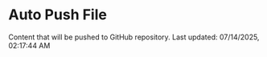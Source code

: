 # Auto Push File

Content that will be pushed to GitHub repository.
Last updated: 07/14/2025, 02:17:44 AM